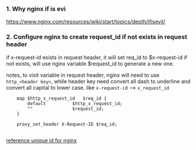 

### 1. Why nginx if is evi
https://www.nginx.com/resources/wiki/start/topics/depth/ifisevil/


### 2. Configure nginx to create request_id if not exists in request header

if x-request-id exists in request header, it will set req_id to $x-request-id
if not exists, will use nginx variable $request_id to generate a new one. 

notes, to visit variable in request header, nginx will need to use `http_<header key>`, while header key need convert 
all dash to underline and convert all capital to lower case. like `x-request-id` --> `x_request_id`

```
    map $http_x_request_id   $req_id {
        default          $http_x_request_id;
        ""               $request_id;
    }
    
    proxy_set_header X-Request-ID $req_id;
    
```

[reference unique id for nginx](https://www.jianshu.com/p/5e103e1eb017)
